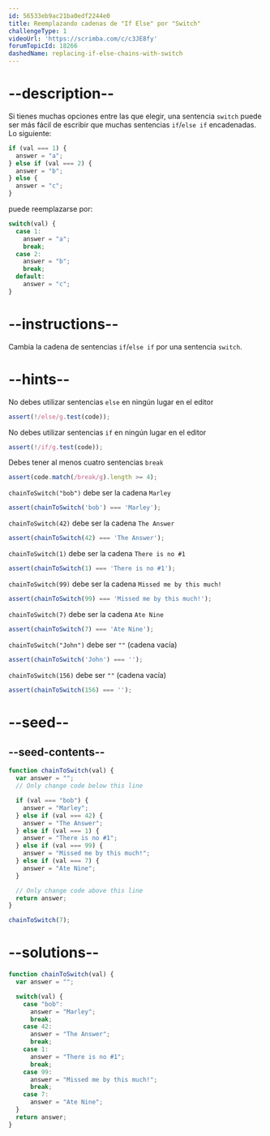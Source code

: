 ```yaml
---
id: 56533eb9ac21ba0edf2244e0
title: Reemplazando cadenas de "If Else" por "Switch"
challengeType: 1
videoUrl: 'https://scrimba.com/c/c3JE8fy'
forumTopicId: 18266
dashedName: replacing-if-else-chains-with-switch
---
```


# --description--

Si tienes muchas opciones entre las que elegir, una sentencia `switch` puede ser más fácil de escribir que muchas sentencias `if`/`else if` encadenadas. Lo siguiente:

```js
if (val === 1) {
  answer = "a";
} else if (val === 2) {
  answer = "b";
} else {
  answer = "c";
}
```

puede reemplazarse por:

```js
switch(val) {
  case 1:
    answer = "a";
    break;
  case 2:
    answer = "b";
    break;
  default:
    answer = "c";
}
```

# --instructions--

Cambia la cadena de sentencias `if`/`else if` por una sentencia `switch`.

# --hints--

No debes utilizar sentencias `else` en ningún lugar en el editor

```js
assert(!/else/g.test(code));
```

No debes utilizar sentencias `if` en ningún lugar en el editor

```js
assert(!/if/g.test(code));
```

Debes tener al menos cuatro sentencias `break`

```js
assert(code.match(/break/g).length >= 4);
```

`chainToSwitch("bob")` debe ser la cadena `Marley`

```js
assert(chainToSwitch('bob') === 'Marley');
```

`chainToSwitch(42)` debe ser la cadena `The Answer`

```js
assert(chainToSwitch(42) === 'The Answer');
```

`chainToSwitch(1)` debe ser la cadena `There is no #1`

```js
assert(chainToSwitch(1) === 'There is no #1');
```

`chainToSwitch(99)` debe ser la cadena `Missed me by this much!`

```js
assert(chainToSwitch(99) === 'Missed me by this much!');
```

`chainToSwitch(7)` debe ser la cadena `Ate Nine`

```js
assert(chainToSwitch(7) === 'Ate Nine');
```

`chainToSwitch("John")` debe ser `""` (cadena vacía)

```js
assert(chainToSwitch('John') === '');
```

`chainToSwitch(156)` debe ser `""` (cadena vacía)

```js
assert(chainToSwitch(156) === '');
```

# --seed--

## --seed-contents--

```js
function chainToSwitch(val) {
  var answer = "";
  // Only change code below this line

  if (val === "bob") {
    answer = "Marley";
  } else if (val === 42) {
    answer = "The Answer";
  } else if (val === 1) {
    answer = "There is no #1";
  } else if (val === 99) {
    answer = "Missed me by this much!";
  } else if (val === 7) {
    answer = "Ate Nine";
  }

  // Only change code above this line
  return answer;
}

chainToSwitch(7);
```

# --solutions--

```js
function chainToSwitch(val) {
  var answer = "";

  switch(val) {
    case "bob":
      answer = "Marley";
      break;
    case 42:
      answer = "The Answer";
      break;
    case 1:
      answer = "There is no #1";
      break;
    case 99:
      answer = "Missed me by this much!";
      break;
    case 7:
      answer = "Ate Nine";
  }
  return answer;
}
```
